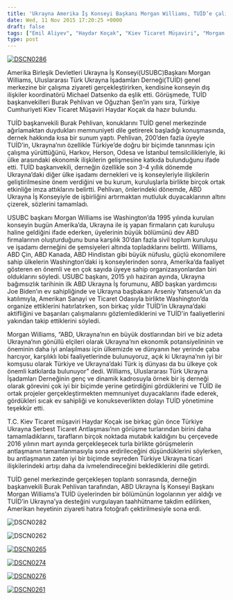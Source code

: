 ```yaml
---
title: 'Ukrayna Amerika İş Konseyi Başkanı Morgan Williams, TUİD’e çalışma ziyareti gerçekleştirdi'
date: Wed, 11 Nov 2015 17:20:25 +0000
draft: false
tags: ["Emil Aliyev", "Haydar Koçak", "Kiev Ticaret Müşaviri", "Morgan Williams", "Oğuzhan Şen", "TUİD", "TUİD (Türk Ukrayna İşadamları Derneği)", "Ukrayna Amerika İş Konseyi", "Uluslararası Türk Ukrayna İşadamları Derneği", "USUBC", "Viacheslav Dinkov"]
type: post
---
```


[![DSCN0286](http://burakpehlivan.org/wp-content/uploads/2015/11/DSCN0286.jpg)](http://burakpehlivan.org/wp-content/uploads/2015/11/DSCN0286.jpg)

Amerika Birleşik Devletleri Ukrayna İş Konseyi(USUBC)Başkanı Morgan Williams, Uluslararası Türk Ukrayna İşadamları Derneği(TUİD) genel merkezine bir çalışma ziyareti gerçekleştirirken, kendisine konseyin dış ilişkiler koordinatörü Michael Datsenko da eşlik etti. Görüşmede, TUİD başkanvekilleri Burak Pehlivan ve Oğuzhan Şen’in yanı sıra, Türkiye Cumhuriyeti Kiev Ticaret Müşaviri Haydar Koçak da hazır bulundu.

TUİD başkanvekili Burak Pehlivan, konuklarını TUİD genel merkezinde ağırlamaktan duydukları memnuniyeti dile getirerek başladığı konuşmasında, dernek hakkında kısa bir sunum yaptı. Pehlivan, 200’den fazla üyeyle TUİD’in, Ukrayna’nın özellikle Türkiye’de doğru bir biçimde tanınması için çalışma yürüttüğünü, Harkov, Herson, Odesa ve İstanbul temsilcilikleriyle, iki ülke arasındaki ekonomik ilişkilerin gelişmesine katkıda bulunduğunu ifade etti. TUİD başkanvekili, derneğin özellikle son 3-4 yıllık dönemde Ukrayna’daki diğer ülke işadamı dernekleri ve iş konseyleriyle ilişkilerin geliştirilmesine önem verdiğini ve bu kurum, kuruluşlarla birlikte birçok ortak etkinliğe imza attıklarını belirtti. Pehlivan, önlerindeki dönemde, ABD Ukrayna İş Konseyiyle de işbirliğini artırmaktan mutluluk duyacaklarının altını çizerek, sözlerini tamamladı.

USUBC başkanı Morgan Williams ise Washington’da 1995 yılında kurulan konseyin bugün Amerika’da, Ukrayna ile iş yapan firmaların çatı kuruluşu haline geldiğini ifade ederken, üyelerinin büyük bölümünü dev ABD firmalarının oluşturduğunu buna karşılık 30’dan fazla sivil toplum kuruluşu ve işadamı derneğini de şemsiyeleri altında topladıklarını belirtti. Williams, ABD Çin, ABD Kanada, ABD Hindistan gibi büyük nüfuslu, güçlü ekonomilere sahip ülkelerin Washington’daki iş konseylerinden sonra, Amerika’da faaliyet gösteren en önemli ve en çok sayıda üyeye sahip organizasyonlardan biri olduklarını söyledi. USUBC başkanı, 2015 yılı haziran ayında, Ukrayna bağımsızlık tarihinin ilk ABD Ukrayna İş forumunu, ABD başkan yardımcısı Joe Biden’ın ev sahipliğinde ve Ukrayna başbakanı Arseniy Yatsenuk’un da katılımıyla, Amerikan Sanayi ve Ticaret Odasıyla birlikte Washington’da organize ettiklerini hatırlatırken, son birkaç yıldır TUİD’in Ukrayna’daki aktifliğini ve başarıları çalışmalarını gözlemlediklerini ve TUİD'in faaliyetlerini yakından takip ettiklerini söyledi.

Morgan Williams, “ABD, Ukrayna’nın en büyük dostlarından biri ve biz adeta Ukrayna’nın gönüllü elçileri olarak Ukrayna’nın ekonomik potansiyelininin ve öneminin daha iyi anlaşılması için ülkemizde ve dünyanın her yerinde çaba harcıyor, karşılıklı lobi faaliyetlerinde bulunuyoruz, açık ki Ukrayna’nın iyi bir komşusu olarak Türkiye ve Ukrayna’daki Türk iş dünyası da bu ülkeye çok önemli katkılarda bulunuyor” dedi. Williams, Uluslararası Türk Ukrayna İşadamları Derneğinin genç ve dinamik kadrosuyla örnek bir iş derneği olarak görevini çok iyi bir biçimde yerine getirdiğini gördüklerini ve TUİD ile ortak projeler gerçekleştirmekten memnuniyet duyacaklarını ifade ederek, gördükleri sıcak ev sahipliği ve konukseverlikten dolayı TUİD yönetimine teşekkür etti.

T.C. Kiev Ticaret müşaviri Haydar Koçak ise birkaç gün önce Türkiye Ukrayna Serbest Ticaret Antlaşması’nın görüşme turlarından birini daha tamamladıklarını, tarafların birçok noktada mutabık kaldığını bu çerçevede 2016 yılının mart ayında gerçekleşecek turla birlikte görüşmelerin antlaşmanın tamamlanmasıyla sona erdirileceğini düşündüklerini söylerken, bu antlaşmanın zaten iyi bir biçimde seyreden Türkiye Ukrayna ticari ilişkilerindeki artışı daha da ivmelendireceğini beklediklerini dile getirdi.

TUİD genel merkezinde gerçekleşen toplantı sonrasında, derneğin başkanvekili Burak Pehlivan tarafından, ABD Ukrayna İş Konseyi Başkanı Morgan Williams’a TUİD üyelerinden bir bölümünün logolarının yer aldığı ve TUİD’in Ukrayna’ya desteğini vurgulayan taahhütname takdim edilirken, Amerikan heyetinin ziyareti hatıra fotoğrafı çektirilmesiyle sona erdi.

![DSCN0282](http://burakpehlivan.org/wp-content/uploads/2015/11/DSCN0282.jpg)

![DSCN0262](http://burakpehlivan.org/wp-content/uploads/2015/11/DSCN0262.jpg)

[![DSCN0265](http://burakpehlivan.org/wp-content/uploads/2015/11/DSCN0265.jpg)](http://burakpehlivan.org/wp-content/uploads/2015/11/DSCN0265.jpg)

[![DSCN0274](http://burakpehlivan.org/wp-content/uploads/2015/11/DSCN0274.jpg)](http://burakpehlivan.org/wp-content/uploads/2015/11/DSCN0274.jpg)

[![DSCN0276](http://burakpehlivan.org/wp-content/uploads/2015/11/DSCN0276.jpg)](http://burakpehlivan.org/wp-content/uploads/2015/11/DSCN0276.jpg)

[![DSCN0261](http://burakpehlivan.org/wp-content/uploads/2015/11/DSCN0261.jpg)](http://burakpehlivan.org/wp-content/uploads/2015/11/DSCN0261.jpg)
